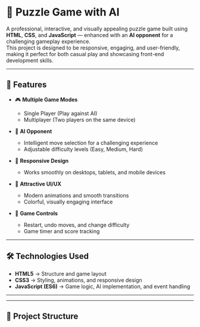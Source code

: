 # 🧩 Puzzle Game with AI

A professional, interactive, and visually appealing puzzle game built using **HTML**, **CSS**, and **JavaScript** — enhanced with an **AI opponent** for a challenging gameplay experience.  
This project is designed to be responsive, engaging, and user-friendly, making it perfect for both casual play and showcasing front-end development skills.

---

## 📌 Features

- 🎮 **Multiple Game Modes**  
  - Single Player (Play against AI)  
  - Multiplayer (Two players on the same device)  

- 🤖 **AI Opponent**  
  - Intelligent move selection for a challenging experience  
  - Adjustable difficulty levels (Easy, Medium, Hard)  

- 📱 **Responsive Design**  
  - Works smoothly on desktops, tablets, and mobile devices  

- 🎨 **Attractive UI/UX**  
  - Modern animations and smooth transitions  
  - Colorful, visually engaging interface  

- 🔄 **Game Controls**  
  - Restart, undo moves, and change difficulty  
  - Game timer and score tracking  

---

## 🛠️ Technologies Used

- **HTML5** → Structure and game layout  
- **CSS3** → Styling, animations, and responsive design  
- **JavaScript (ES6)** → Game logic, AI implementation, and event handling  

---

---

## 📂 Project Structure

